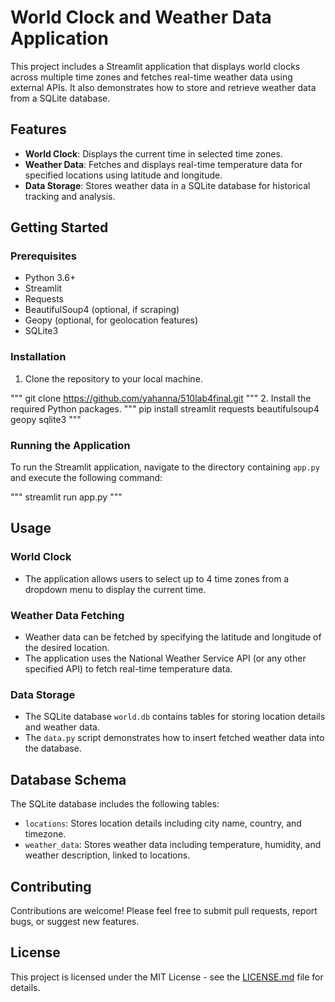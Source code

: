 # World Clock and Weather Data Application

This project includes a Streamlit application that displays world clocks across multiple time zones and fetches real-time weather data using external APIs. It also demonstrates how to store and retrieve weather data from a SQLite database.

## Features

- **World Clock**: Displays the current time in selected time zones.
- **Weather Data**: Fetches and displays real-time temperature data for specified locations using latitude and longitude.
- **Data Storage**: Stores weather data in a SQLite database for historical tracking and analysis.

## Getting Started

### Prerequisites

- Python 3.6+
- Streamlit
- Requests
- BeautifulSoup4 (optional, if scraping)
- Geopy (optional, for geolocation features)
- SQLite3

### Installation

1. Clone the repository to your local machine.

"""
git clone https://github.com/yahanna/510lab4final.git
"""
2. Install the required Python packages.
"""
pip install streamlit requests beautifulsoup4 geopy sqlite3
"""

### Running the Application

To run the Streamlit application, navigate to the directory containing `app.py` and execute the following command:

"""
streamlit run app.py
"""


## Usage

### World Clock

- The application allows users to select up to 4 time zones from a dropdown menu to display the current time.

### Weather Data Fetching

- Weather data can be fetched by specifying the latitude and longitude of the desired location.
- The application uses the National Weather Service API (or any other specified API) to fetch real-time temperature data.

### Data Storage

- The SQLite database `world.db` contains tables for storing location details and weather data.
- The `data.py` script demonstrates how to insert fetched weather data into the database.

## Database Schema

The SQLite database includes the following tables:

- `locations`: Stores location details including city name, country, and timezone.
- `weather_data`: Stores weather data including temperature, humidity, and weather description, linked to locations.

## Contributing

Contributions are welcome! Please feel free to submit pull requests, report bugs, or suggest new features.

## License

This project is licensed under the MIT License - see the [LICENSE.md](LICENSE.md) file for details.
